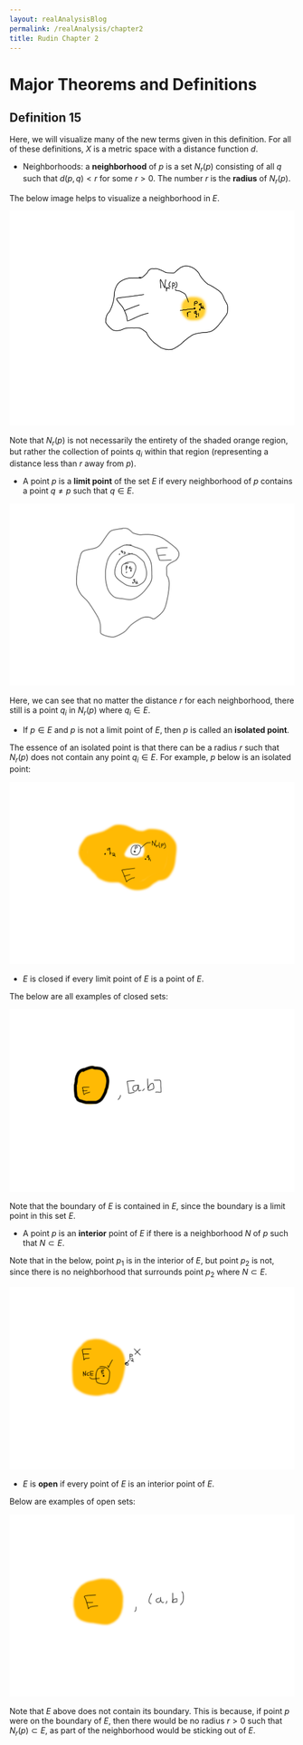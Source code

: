 ```yaml
---
layout: realAnalysisBlog
permalink: /realAnalysis/chapter2
title: Rudin Chapter 2
---
```


# Major Theorems and Definitions

## Definition 15
Here, we will visualize many of the new terms given in this definition.  For all of these definitions, $X$ is a metric space with a distance function $d$.

* Neighborhoods: a **neighborhood** of $p$ is a set $N_r(p)$ consisting of all $q$ such that $d(p,q) < r$ for some $r > 0$.  The number $r$ is the **radius** of $N_r(p)$.  

The below image helps to visualize a neighborhood in $E$.  

![2_15_1](chapter2Assets/2_15_1.png)

Note that $N_r(p)$ is not necessarily the entirety of the shaded orange region, but rather the collection of points $q_i$ within that region (representing a distance less than $r$ away from $p$).  

* A point $p$ is a **limit point** of the set $E$ if every neighborhood of $p$ contains a point $q \neq p$ such that $q \in E$.

![2_15_2](chapter2Assets/2_15_2.png)

Here, we can see that no matter the distance $r$ for each neighborhood, there still is a point $q_i$ in $N_r(p)$ where $q_i \in E$.  

* If $p \in E$ and $p$ is not a limit point of $E$, then $p$ is called an **isolated point**.

The essence of an isolated point is that there can be a radius $r$ such that $N_r(p)$ does not contain any point $q_i \in E$.  For example, $p$ below is an isolated point:

![2_15_3](chapter2Assets/2_15_3.png)

* $E$ is closed if every limit point of $E$ is a point of $E$.

The below are all examples of closed sets:

![2_15_4](chapter2Assets/2_15_4.png)

Note that the boundary of $E$ is contained in $E$, since the boundary is a limit point in this set $E$.  

* A point $p$ is an **interior** point of $E$ if there is a neighborhood $N$ of $p$ such that $N \subset E$.  

Note that in the below, point $p_1$ is in the interior of $E$, but point $p_2$ is not, since there is no neighborhood that surrounds point $p_2$ where $N \subset E$.  

![2_15_5](chapter2Assets/2_15_5.png)

* $E$ is **open** if every point of $E$ is an interior point of $E$.  

Below are examples of open sets:

![2_15_6](chapter2Assets/2_15_6.png)

Note that $E$ above does not contain its boundary.  This is because, if point $p$ were on the boundary of $E$, then there would be no radius $r > 0$ such that $N_r(p) \subset E$, as part of the neighborhood would be sticking out of $E$.  
